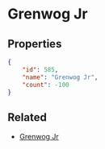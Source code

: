 # Grenwog Jr

<no description available>

## Properties

```json
{
    "id": 585,
    "name": "Grenwog Jr",
    "count": -100
}
```

## Related

- [Grenwog Jr](../items/17954-grenwog-jr.md)

